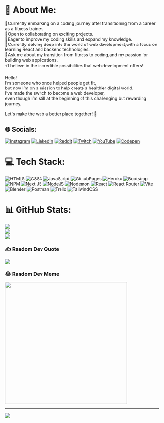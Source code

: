 # 💫 About Me:
🔭Currently embarking on a coding journey after transitioning from a career as a fitness trainer.<br>👯Open to collaborating on exciting projects.<br>🤝Eager to improve my coding skills and expand my knowledge.<br>🌱Currently delving deep into the world of web development,with a focus on learning React and backend technologies.<br>💬Ask me about my transition from fitness to coding,and my passion for building web applications.<br>⚡I believe in the incredible possibilities that web development offers!<br><br>Hello!<br>I’m someone who once helped people get fit,<br>but now I’m on a mission to help create a healthier digital world.<br>I’ve made the switch to become a web developer,<br>even though I’m still at the beginning of this challenging but rewarding journey.<br><br>Let's make the web a better place together! 🌟


## 🌐 Socials:
[![Instagram](https://img.shields.io/badge/Instagram-%23E4405F.svg?logo=Instagram&logoColor=white)](https://instagram.com/khalid_fit1) [![LinkedIn](https://img.shields.io/badge/LinkedIn-%230077B5.svg?logo=linkedin&logoColor=white)](https://linkedin.com/in/Khalid-Mohamad) [![Reddit](https://img.shields.io/badge/Reddit-%23FF4500.svg?logo=Reddit&logoColor=white)](https://reddit.com/user/KDs_Life) [![Twitch](https://img.shields.io/badge/Twitch-%239146FF.svg?logo=Twitch&logoColor=white)](https://twitch.tv/KDs_Life) [![YouTube](https://img.shields.io/badge/YouTube-%23FF0000.svg?logo=YouTube&logoColor=white)](https://youtube.com/@KDs_Life1) [![Codepen](https://img.shields.io/badge/Codepen-000000?style=for-the-badge&logo=codepen&logoColor=white)](https://codepen.io/KDs-Life) 

# 💻 Tech Stack:
![HTML5](https://img.shields.io/badge/html5-%23E34F26.svg?style=flat&logo=html5&logoColor=white) ![CSS3](https://img.shields.io/badge/css3-%231572B6.svg?style=flat&logo=css3&logoColor=white) ![JavaScript](https://img.shields.io/badge/javascript-%23323330.svg?style=flat&logo=javascript&logoColor=%23F7DF1E) ![GithubPages](https://img.shields.io/badge/github%20pages-121013?style=flat&logo=github&logoColor=white) ![Heroku](https://img.shields.io/badge/heroku-%23430098.svg?style=flat&logo=heroku&logoColor=white) ![Bootstrap](https://img.shields.io/badge/bootstrap-%238511FA.svg?style=flat&logo=bootstrap&logoColor=white) ![NPM](https://img.shields.io/badge/NPM-%23CB3837.svg?style=flat&logo=npm&logoColor=white) ![Next JS](https://img.shields.io/badge/Next-black?style=flat&logo=next.js&logoColor=white) ![NodeJS](https://img.shields.io/badge/node.js-6DA55F?style=flat&logo=node.js&logoColor=white) ![Nodemon](https://img.shields.io/badge/NODEMON-%23323330.svg?style=flat&logo=nodemon&logoColor=%BBDEAD) ![React](https://img.shields.io/badge/react-%2320232a.svg?style=flat&logo=react&logoColor=%2361DAFB) ![React Router](https://img.shields.io/badge/React_Router-CA4245?style=flat&logo=react-router&logoColor=white) ![Vite](https://img.shields.io/badge/vite-%23646CFF.svg?style=flat&logo=vite&logoColor=white) ![Blender](https://img.shields.io/badge/blender-%23F5792A.svg?style=flat&logo=blender&logoColor=white) ![Postman](https://img.shields.io/badge/Postman-FF6C37?style=flat&logo=postman&logoColor=white) ![Trello](https://img.shields.io/badge/Trello-%23026AA7.svg?style=flat&logo=Trello&logoColor=white) ![TailwindCSS](https://img.shields.io/badge/tailwindcss-%2338B2AC.svg?style=flat&logo=tailwind-css&logoColor=white)
# 📊 GitHub Stats:
![](https://github-readme-stats.vercel.app/api?username=KDs-Life&theme=calm&hide_border=false&include_all_commits=false&count_private=false)<br/>
![](https://github-readme-streak-stats.herokuapp.com/?user=KDs-Life&theme=calm&hide_border=false)<br/>
![](https://github-readme-stats.vercel.app/api/top-langs/?username=KDs-Life&theme=calm&hide_border=false&include_all_commits=false&count_private=false&layout=compact)

### ✍️ Random Dev Quote
![](https://quotes-github-readme.vercel.app/api?type=horizontal&theme=radical)

### 😂 Random Dev Meme
<img src='https://randommeme-five.vercel.app/' style="height: 400px;"/>

---
[![](https://visitcount.itsvg.in/api?id=KDs-Life&icon=0&color=8)](https://visitcount.itsvg.in)

<!-- Proudly created with GPRM ( https://gprm.itsvg.in ) -->

